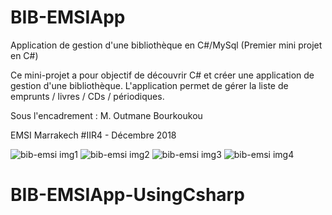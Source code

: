 # BIB-EMSIApp
Application de gestion d'une bibliothèque en C#/MySql (Premier mini projet en C#)  

Ce mini-projet a pour objectif de découvrir C# et créer une application de gestion d'une bibliothèque.
L'application permet de gérer la liste de emprunts / livres / CDs / périodiques.

Sous l'encadrement : M. Outmane Bourkoukou 

EMSI Marrakech #IIR4 - Décembre 2018


![bib-emsi img1](https://user-images.githubusercontent.com/33481438/52504621-4b2b1600-2be9-11e9-93fe-d601e25fe13d.PNG)
![bib-emsi img2](https://user-images.githubusercontent.com/33481438/52504622-4b2b1600-2be9-11e9-9fa8-329581fad7d3.PNG)
![bib-emsi img3](https://user-images.githubusercontent.com/33481438/52504623-4b2b1600-2be9-11e9-8f56-d62412840d02.PNG)
![bib-emsi img4](https://user-images.githubusercontent.com/33481438/52504624-4bc3ac80-2be9-11e9-96b7-6d2a5ce46cb9.PNG)
# BIB-EMSIApp-UsingCsharp
